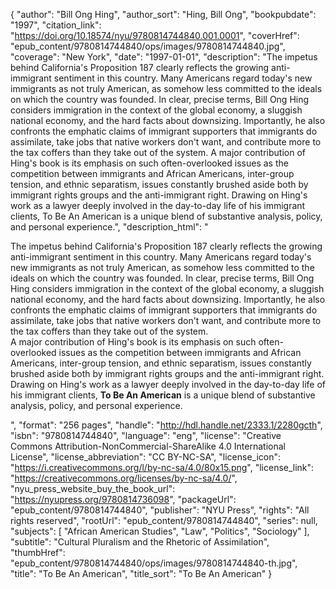 {
  "author": "Bill Ong Hing",
  "author_sort": "Hing, Bill Ong",
  "bookpubdate": "1997",
  "citation_link": "https://doi.org/10.18574/nyu/9780814744840.001.0001",
  "coverHref": "epub_content/9780814744840/ops/images/9780814744840.jpg",
  "coverage": "New York",
  "date": "1997-01-01",
  "description": "The impetus behind California's Proposition 187 clearly reflects the growing anti-immigrant sentiment in this country. Many Americans regard today's new immigrants as not truly American, as somehow less committed to the ideals on which the country was founded. In clear, precise terms, Bill Ong Hing considers immigration in the context of the global economy, a sluggish national economy, and the hard facts about downsizing. Importantly, he also confronts the emphatic claims of immigrant supporters that immigrants do assimilate, take jobs that native workers don't want, and contribute more to the tax coffers than they take out of the system. A major contribution of Hing's book is its emphasis on such often-overlooked issues as the competition between immigrants and African Americans, inter-group tension, and ethnic separatism, issues constantly brushed aside both by immigrant rights groups and the anti-immigrant right. Drawing on Hing's work as a lawyer deeply involved in the day-to-day life of his immigrant clients, To Be An American is a unique blend of substantive analysis, policy, and personal experience.",
  "description_html": "<p>The impetus behind California's Proposition 187 clearly reflects the growing anti-immigrant sentiment in this country. Many Americans regard today's new immigrants as not truly American, as somehow less committed to the ideals on which the country was founded. In clear, precise terms, Bill Ong Hing considers immigration in the context of the global economy, a sluggish national economy, and the hard facts about downsizing. Importantly, he also confronts the emphatic claims of immigrant supporters that immigrants do assimilate, take jobs that native workers don't want, and contribute more to the tax coffers than they take out of the system.<br> A major contribution of Hing's book is its emphasis on such often-overlooked issues as the competition between immigrants and African Americans, inter-group tension, and ethnic separatism, issues constantly brushed aside both by immigrant rights groups and the anti-immigrant right. Drawing on Hing's work as a lawyer deeply involved in the day-to-day life of his immigrant clients, <b>To Be An American</b> is a unique blend of substantive analysis, policy, and personal experience.</p>",
  "format": "256 pages",
  "handle": "http://hdl.handle.net/2333.1/2280gcth",
  "isbn": "9780814744840",
  "language": "eng",
  "license": "Creative Commons Attribution-NonCommercial-ShareAlike 4.0 International License",
  "license_abbreviation": "CC BY-NC-SA",
  "license_icon": "https://i.creativecommons.org/l/by-nc-sa/4.0/80x15.png",
  "license_link": "https://creativecommons.org/licenses/by-nc-sa/4.0/",
  "nyu_press_website_buy_the_book_url": "https://nyupress.org/9780814736098",
  "packageUrl": "epub_content/9780814744840",
  "publisher": "NYU Press",
  "rights": "All rights reserved",
  "rootUrl": "epub_content/9780814744840",
  "series": null,
  "subjects": [
    "African American Studies",
    "Law",
    "Politics",
    "Sociology"
  ],
  "subtitle": "Cultural Pluralism and the Rhetoric of Assimilation",
  "thumbHref": "epub_content/9780814744840/ops/images/9780814744840-th.jpg",
  "title": "To Be An American",
  "title_sort": "To Be An American"
}
